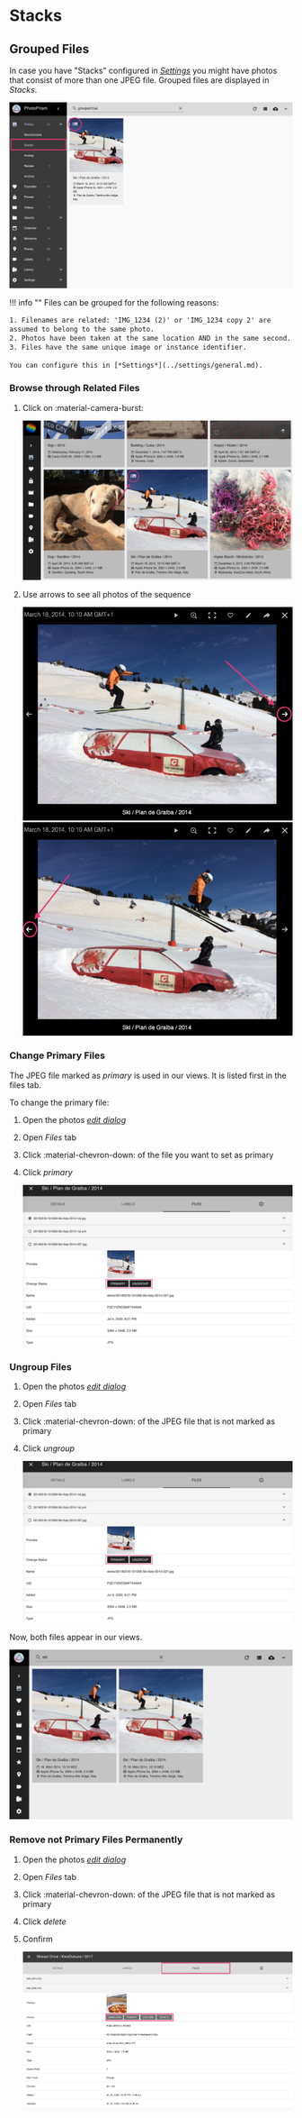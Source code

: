 # Stacks #

## Grouped Files ##

In case you have "Stacks" configured in [*Settings*](../settings/general.md) you might have photos that consist of more than one JPEG file.
Grouped files are displayed in *Stacks*.

![Screenshot](img/stacks-1.png)

!!! info ""
    Files can be grouped for the following reasons:
    
    1. Filenames are related: 'IMG_1234 (2)' or 'IMG_1234 copy 2' are assumed to belong to the same photo.
    2. Photos have been taken at the same location AND in the same second.
    3. Files have the same unique image or instance identifier.
    
    You can configure this in [*Settings*](../settings/general.md).
    


### Browse through Related Files ###

1. Click on :material-camera-burst:

    ![Screenshot](img/sequential1.png)
    
2. Use arrows to see all photos of the sequence

    ![Screenshot](img/sequential3.png) ![Screenshot](img/sequential4.png)
   

### Change Primary Files ###
The JPEG file marked as *primary* is used in our views. It is listed first in the files tab.

To change the primary file:

1. Open the photos [*edit dialog*](edit.md)

2. Open *Files* tab

3. Click :material-chevron-down: of the file you want to set as primary
        
4. Click *primary*

      ![Screenshot](img/group-3.png) 

### Ungroup Files ###
1. Open the photos [*edit dialog*](edit.md)

2. Open *Files* tab

3. Click :material-chevron-down: of the JPEG file that is not marked as primary
        
4. Click *ungroup*

      ![Screenshot](img/group-3.png)

Now, both files appear in our views.

![Screenshot](img/group-4.png)

### Remove not Primary Files Permanently ###
1. Open the photos [*edit dialog*](edit.md)

2. Open *Files* tab

3. Click :material-chevron-down: of the JPEG file that is not marked as primary
        
4. Click *delete*

5. Confirm

      ![Screenshot](img/group-5.png)